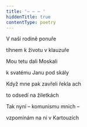 ```yaml
---
title: '– – – '
hiddenTitle: true
contentType: poetry
---
```


V naší rodině ponuře

tíhnem k životu v klauzuře

Mou tetu dali Moskali

k svatému Janu pod skály

Když mne pak zavřeli řekla ach

to odsedí na žiletkách

Tak nyní – komunismu mnich –

vzpomínám na ni v Kartouzích
